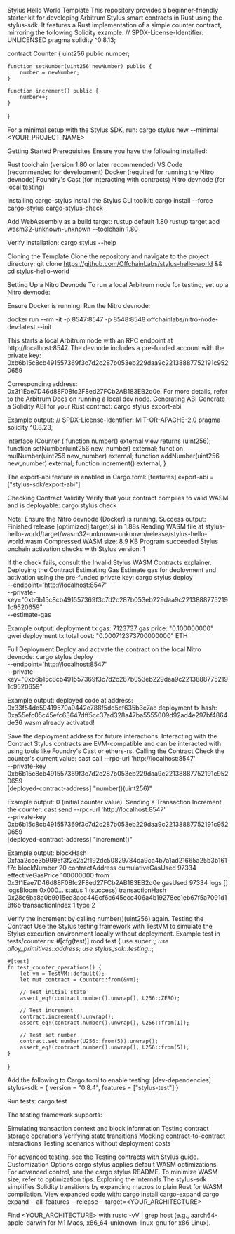 Stylus Hello World Template
This repository provides a beginner-friendly starter kit for developing Arbitrum Stylus smart contracts in Rust using the stylus-sdk. It features a Rust implementation of a simple counter contract, mirroring the following Solidity example:
// SPDX-License-Identifier: UNLICENSED
pragma solidity ^0.8.13;

contract Counter {
uint256 public number;

    function setNumber(uint256 newNumber) public {
        number = newNumber;
    }

    function increment() public {
        number++;
    }

}

For a minimal setup with the Stylus SDK, run:
cargo stylus new --minimal <YOUR_PROJECT_NAME>

Getting Started
Prerequisites
Ensure you have the following installed:

Rust toolchain (version 1.80 or later recommended)
VS Code (recommended for development)
Docker (required for running the Nitro devnode)
Foundry's Cast (for interacting with contracts)
Nitro devnode (for local testing)

Installing cargo-stylus
Install the Stylus CLI toolkit:
cargo install --force cargo-stylus cargo-stylus-check

Add WebAssembly as a build target:
rustup default 1.80
rustup target add wasm32-unknown-unknown --toolchain 1.80

Verify installation:
cargo stylus --help

Cloning the Template
Clone the repository and navigate to the project directory:
git clone https://github.com/OffchainLabs/stylus-hello-world && cd stylus-hello-world

Setting Up a Nitro Devnode
To run a local Arbitrum node for testing, set up a Nitro devnode:

Ensure Docker is running.
Run the Nitro devnode:

docker run --rm -it -p 8547:8547 -p 8548:8548 offchainlabs/nitro-node-dev:latest --init

This starts a local Arbitrum node with an RPC endpoint at http://localhost:8547. The devnode includes a pre-funded account with the private key:
0xb6b15c8cb491557369f3c7d2c287b053eb229daa9c22138887752191c9520659

Corresponding address: 0x3f1Eae7D46d88F08fc2F8ed27FCb2AB183EB2d0e.
For more details, refer to the Arbitrum Docs on running a local dev node.
Generating ABI
Generate a Solidity ABI for your Rust contract:
cargo stylus export-abi

Example output:
// SPDX-License-Identifier: MIT-OR-APACHE-2.0
pragma solidity ^0.8.23;

interface ICounter {
function number() external view returns (uint256);
function setNumber(uint256 new_number) external;
function mulNumber(uint256 new_number) external;
function addNumber(uint256 new_number) external;
function increment() external;
}

The export-abi feature is enabled in Cargo.toml:
[features]
export-abi = ["stylus-sdk/export-abi"]

Checking Contract Validity
Verify that your contract compiles to valid WASM and is deployable:
cargo stylus check

Note: Ensure the Nitro devnode (Docker) is running.
Success output:
Finished release [optimized] target(s) in 1.88s
Reading WASM file at stylus-hello-world/target/wasm32-unknown-unknown/release/stylus-hello-world.wasm
Compressed WASM size: 8.9 KB
Program succeeded Stylus onchain activation checks with Stylus version: 1

If the check fails, consult the Invalid Stylus WASM Contracts explainer.
Deploying the Contract
Estimating Gas
Estimate gas for deployment and activation using the pre-funded private key:
cargo stylus deploy \
 --endpoint='http://localhost:8547' \
 --private-key="0xb6b15c8cb491557369f3c7d2c287b053eb229daa9c22138887752191c9520659" \
 --estimate-gas

Example output:
deployment tx gas: 7123737
gas price: "0.100000000" gwei
deployment tx total cost: "0.000712373700000000" ETH

Full Deployment
Deploy and activate the contract on the local Nitro devnode:
cargo stylus deploy \
 --endpoint='http://localhost:8547' \
 --private-key="0xb6b15c8cb491557369f3c7d2c287b053eb229daa9c22138887752191c9520659"

Example output:
deployed code at address: 0x33f54de59419570a9442e788f5dd5cf635b3c7ac
deployment tx hash: 0xa55efc05c45efc63647dff5cc37ad328a47ba5555009d92ad4e297bf4864de36
wasm already activated!

Save the deployment address for future interactions.
Interacting with the Contract
Stylus contracts are EVM-compatible and can be interacted with using tools like Foundry's Cast or ethers-rs.
Calling the Contract
Check the counter's current value:
cast call --rpc-url 'http://localhost:8547' \
 --private-key 0xb6b15c8cb491557369f3c7d2c287b053eb229daa9c22138887752191c9520659 \
 [deployed-contract-address] "number()(uint256)"

Example output: 0 (initial counter value).
Sending a Transaction
Increment the counter:
cast send --rpc-url 'http://localhost:8547' \
 --private-key 0xb6b15c8cb491557369f3c7d2c287b053eb229daa9c22138887752191c9520659 \
 [deployed-contract-address] "increment()"

Example output:
blockHash 0xfaa2cce3b9995f3f2e2a2f192dc50829784da9ca4b7a1ad21665a25b3b161f7c
blockNumber 20
contractAddress
cumulativeGasUsed 97334
effectiveGasPrice 100000000
from 0x3f1Eae7D46d88F08fc2F8ed27FCb2AB183EB2d0e
gasUsed 97334
logs []
logsBloom 0x000...
status 1 (success)
transactionHash 0x28c6ba8a0b9915ed3acc449cf6c645ecc406a4b19278ec1eb67f5a7091d18f6b
transactionIndex 1
type 2

Verify the increment by calling number()(uint256) again.
Testing the Contract
Use the Stylus testing framework with TestVM to simulate the Stylus execution environment locally without deployment. Example test in tests/counter.rs: #[cfg(test)]
mod test {
use super::_;
use alloy_primitives::address;
use stylus_sdk::testing::_;

    #[test]
    fn test_counter_operations() {
        let vm = TestVM::default();
        let mut contract = Counter::from(&vm);

        // Test initial state
        assert_eq!(contract.number().unwrap(), U256::ZERO);

        // Test increment
        contract.increment().unwrap();
        assert_eq!(contract.number().unwrap(), U256::from(1));

        // Test set number
        contract.set_number(U256::from(5)).unwrap();
        assert_eq!(contract.number().unwrap(), U256::from(5));
    }

}

Add the following to Cargo.toml to enable testing:
[dev-dependencies]
stylus-sdk = { version = "0.8.4", features = ["stylus-test"] }

Run tests:
cargo test

The testing framework supports:

Simulating transaction context and block information
Testing contract storage operations
Verifying state transitions
Mocking contract-to-contract interactions
Testing scenarios without deployment costs

For advanced testing, see the Testing contracts with Stylus guide.
Customization Options
cargo stylus applies default WASM optimizations. For advanced control, see the cargo stylus README. To minimize WASM size, refer to optimization tips.
Exploring the Internals
The stylus-sdk simplifies Solidity transitions by expanding macros to plain Rust for WASM compilation. View expanded code with:
cargo install cargo-expand
cargo expand --all-features --release --target=<YOUR_ARCHITECTURE>

Find <YOUR_ARCHITECTURE> with rustc -vV | grep host (e.g., aarch64-apple-darwin for M1 Macs, x86_64-unknown-linux-gnu for x86 Linux).
